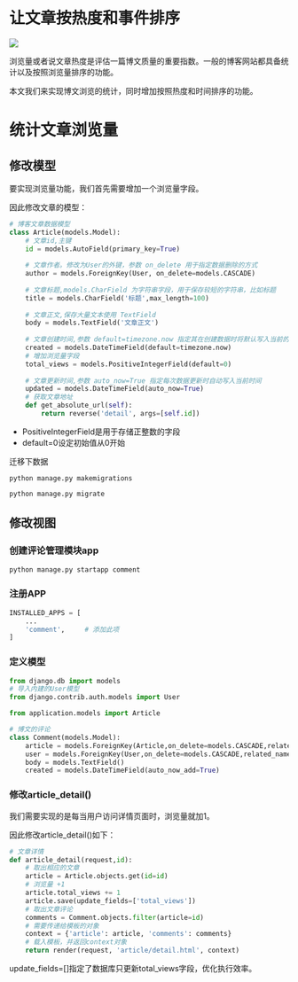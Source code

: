 # 让文章按热度和事件排序
![](https://img-blog.csdnimg.cn/img_convert/c270854092f5a02029b9bd67da5184b8.png)

浏览量或者说文章热度是评估一篇博文质量的重要指数。一般的博客网站都具备统计以及按照浏览量排序的功能。

本文我们来实现博文浏览的统计，同时增加按照热度和时间排序的功能。

# 统计文章浏览量

## 修改模型
要实现浏览量功能，我们首先需要增加一个浏览量字段。

因此修改文章的模型：

```python
# 博客文章数据模型
class Article(models.Model):
    # 文章id,主键
    id = models.AutoField(primary_key=True)
 
    # 文章作者。修改为User的外键，参数 on_delete 用于指定数据删除的方式
    author = models.ForeignKey(User, on_delete=models.CASCADE)
 
    # 文章标题,models.CharField 为字符串字段，用于保存较短的字符串，比如标题
    title = models.CharField('标题',max_length=100)
 
    # 文章正文,保存大量文本使用 TextField
    body = models.TextField('文章正文')
 
    # 文章创建时间,参数 default=timezone.now 指定其在创建数据时将默认写入当前的时间
    created = models.DateTimeField(default=timezone.now)
    # 增加浏览量字段
    total_views = models.PositiveIntegerField(default=0)
 
    # 文章更新时间,参数 auto_now=True 指定每次数据更新时自动写入当前时间
    updated = models.DateTimeField(auto_now=True)
    # 获取文章地址
    def get_absolute_url(self):
        return reverse('detail', args=[self.id])
```

- PositiveIntegerField是用于存储正整数的字段
- default=0设定初始值从0开始
  
迁移下数据

`python manage.py makemigrations`

`python manage.py migrate`

## 修改视图

### 创建评论管理模块app
```sh
python manage.py startapp comment
```
### 注册APP
```python
INSTALLED_APPS = [
    ...
    'comment',     # 添加此项
]
```
### 定义模型
```python
from django.db import models
# 导入内建的User模型
from django.contrib.auth.models import User

from application.models import Article

# 博文的评论
class Comment(models.Model):
    article = models.ForeignKey(Article,on_delete=models.CASCADE,related_name='comments')
    user = models.ForeignKey(User,on_delete=models.CASCADE,related_name='comments')
    body = models.TextField()
    created = models.DateTimeField(auto_now_add=True)
```

### 修改article_detail()
我们需要实现的是每当用户访问详情页面时，浏览量就加1。

因此修改article_detail()如下：

```python
# 文章详情
def article_detail(request,id):
    # 取出相应的文章
    article = Article.objects.get(id=id)
    # 浏览量 +1
    article.total_views += 1
    article.save(update_fields=['total_views'])
    # 取出文章评论
    comments = Comment.objects.filter(article=id)
    # 需要传递给模板的对象
    context = {'article': article, 'comments': comments}
    # 载入模板，并返回context对象
    return render(request, 'article/detail.html', context)
```

update_fields=[]指定了数据库只更新total_views字段，优化执行效率。